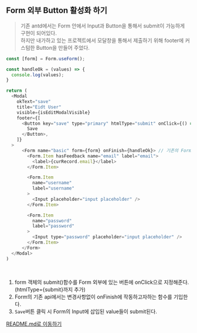 ## Form 외부 Button 활성화 하기
> 기존 antd에서는 Form 안에서 Input과 Button을 통해서 submit이 가능하게 구현이 되어있다. <br/>
> 하지만 내가하고 있는 프로젝트에서 모달창을 통해서 제출하기 위해 footer에 커스텀한 Button을 만들어 주었다.
> 
```js
const [form] = Form.useForm();

const handleOk = (values) => {
  console.log(values);
}

return (
  <Modal
    okText="save"
    title="Eidt User"
    visible={isEditModalVisible}
    footer={[
      <Button key="save" type="primary" htmlType="submit" onClick={() => form.submit()}> // form객체 안에 있는 submit()을 활용한다.
        Save
      </Button>,
    ]}
  >
      <Form name="basic" form={form} onFinish={handleOk}> // 기존의 Form의 api들 구조와 동일하다.
        <Form.Item hasFeedback name="email" label="email">
          <label>{curRecord.email}</label>
        </Form.Item>

        <Form.Item
          name="username"
          label="username"
        >
          <Input placeholder="input placeholder" />
        </Form.Item>

        <Form.Item
          name="password"
          label="password"
        >
          <Input type="password" placeholder="input placeholder" />
        </Form.Item>
      </Form>
  </Modal>
)
```
<br />

1. form 객체의 submit()함수를 Form 외부에 있는 버튼에 onClick으로 지정해준다. (htmlType={submit}까지 추가)
2. Form의 기존 api에서는 변경사항없이 onFinish에 작동하고자하는 함수를 기입한다.
3. `Save`버튼 클릭 시 Form의 Input에 삽입된 value들이 submit된다.


[README.md로 이동하기](../README.md)
